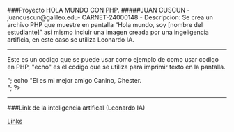 ###Proyecto HOLA MUNDO CON PHP.
#####JUAN CUSCUN -juancuscun@galileo.edu- CARNET-24000148 -
Descripcion:
Se crea un archivo PHP que muestre en pantalla “Hola mundo, soy [nombre del estudiante]” asi mismo incluir una imagen creada por una ingeligencia artificia, en este caso se utiliza Leonardo IA.

---
Este es un codigo que se puede usar como ejemplo de como usar codigo en PHP, "echo" es el codigo que se utiliza para imprimir texto en la pantalla.

<?php

echo "Hola Mundo, Mi nombre es Juan Cuscun<br>";
echo "El es mi mejor amigo Canino, Chester. <br>";


?>

---

###Link de la inteligencia artifical (Leonardo IA)

[Links](https://app.leonardo.ai/?via=create-an-account&gad_source=1&gclid=Cj0KCQjw-r-vBhC-ARIsAGgUO2BjUJuWcgnJ9EA3gX0_gXbQ8sE1-aZq7PGk4JIEp45Jm313ZOCA7QUaAsr4EALw_wcB)
